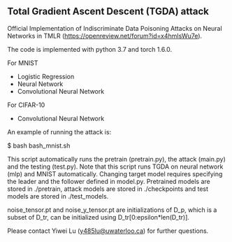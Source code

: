 ## Total Gradient Ascent Descent (TGDA) attack

Official Implementation of Indiscriminate Data Poisoning Attacks on Neural Networks in TMLR (https://openreview.net/forum?id=x4hmIsWu7e).

The code is implemented with python 3.7 and torch 1.6.0. 

For MNIST
* Logistic Regression
* Neural Network
* Convolutional Neural Network

For CIFAR-10
* Convolutional Neural Network


An example of running the attack is:

$ bash bash_mnist.sh 

This script automatically runs the pretrain (pretrain.py), the attack (main.py) and the testing (test.py). Note that this script runs TGDA on neural network (mlp) and MNIST automatically. Changing target model requires specifying the leader and the follower defined in model.py. Pretrained models are stored in ./pretrain, attack models are stored in ./checkpoints and test models are stored in ./test_models.

noise_tensor.pt and noise_y_tensor.pt are initializations of D_p, which is a subset of D_tr, can be initialized using D_tr[0:epsilon*len(D_tr)].


Please contact Yiwei Lu (y485lu@uwaterloo.ca) for further questions.
  
